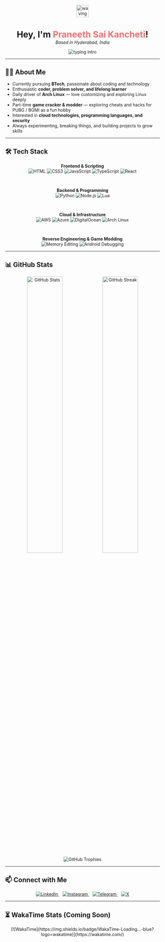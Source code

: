 <p align="center">
  <img src="https://media.giphy.com/media/hvRJCLFzcasrR4ia7z/giphy.gif" width="40" alt="waving hand" />
</p>

<h1 align="center" style="font-weight:700; margin-bottom:0;">
  Hey, I'm <span style="color:#F76D6D;">Praneeth Sai Kancheti</span>!
</h1>

<p align="center" style="margin-top: 0;">
  <em>Based in Hyderabad, India</em>
</p>

<p align="center">
  <img src="https://readme-typing-svg.herokuapp.com?font=Fira+Code&weight=600&size=26&pause=1000&color=F76D6D&center=true&vCenter=true&width=600&height=60&lines=I'm+a+Coder.;Developer.;Problem+Solver.;Lifelong+Learner.;Tech+Enthusiast." alt="typing intro"/>
</p>

---

## 👨‍💻 About Me

- Currently pursuing **BTech**, passionate about coding and technology  
- Enthusiastic **coder, problem solver, and lifelong learner**  
- Daily driver of **Arch Linux** — love customizing and exploring Linux deeply  
- Part-time **game cracker & modder** — exploring cheats and hacks for PUBG / BGMI as a fun hobby  
- Interested in **cloud technologies, programming languages, and security**  
- Always experimenting, breaking things, and building projects to grow skills  

---

## 🛠️ Tech Stack

<div align="center">

**Frontend & Scripting**  
![HTML](https://img.shields.io/badge/HTML5-E34F26?style=flat&logo=html5&logoColor=white) 
![CSS3](https://img.shields.io/badge/CSS3-1572B6?style=flat&logo=css3&logoColor=white) 
![JavaScript](https://img.shields.io/badge/JavaScript-F7DF1E?style=flat&logo=javascript&logoColor=black) 
![TypeScript](https://img.shields.io/badge/TypeScript-3178C6?style=flat&logo=typescript&logoColor=white) 
![React](https://img.shields.io/badge/React-20232A?style=flat&logo=react&logoColor=61DAFB)

<br/>

**Backend & Programming**  
![Python](https://img.shields.io/badge/Python-3776AB?style=flat&logo=python&logoColor=white) 
![Node.js](https://img.shields.io/badge/Node.js-339933?style=flat&logo=node.js&logoColor=white) 
![Lua](https://img.shields.io/badge/Lua-2C2D72?style=flat&logo=lua&logoColor=white)

<br/>

**Cloud & Infrastructure**  
![AWS](https://img.shields.io/badge/AWS-232F3E?style=flat&logo=amazon-aws&logoColor=white) 
![Azure](https://img.shields.io/badge/Azure-0078D4?style=flat&logo=microsoft-azure&logoColor=white) 
![DigitalOcean](https://img.shields.io/badge/DigitalOcean-0080FF?style=flat&logo=digitalocean&logoColor=white) 
![Arch Linux](https://img.shields.io/badge/Arch_Linux-1793D1?style=flat&logo=arch-linux&logoColor=white)

<br/>

**Reverse Engineering & Game Modding**  
![Memory Editing](https://img.shields.io/badge/Memory_Editing-000000?style=flat&logo=codeforces&logoColor=white) 
![Android Debugging](https://img.shields.io/badge/Android_Debugging-3DDC84?style=flat&logo=android&logoColor=white)

</div>

---

## 📊 GitHub Stats

<p align="center">
  <img alt="GitHub Stats" src="https://github-readme-stats.vercel.app/api?username=codeneeth&show_icons=true&theme=radical&hide_title=true&hide_border=true" width="48%" />
  <img alt="GitHub Streak" src="https://github-readme-streak-stats.herokuapp.com/?user=codeneeth&theme=radical&hide_border=true" width="48%" />
</p>

<p align="center">
  <img alt="GitHub Trophies" src="https://github-profile-trophy.vercel.app/?username=codeneeth&theme=radical&row=1&column=6&margin-w=10" />
</p>

---

## 📫 Connect with Me

<p align="center">
  <a href="https://www.linkedin.com/in/praneeth-sai-kancheti-1584b3361?utm_source=share&utm_campaign=share_via&utm_content=profile&utm_medium=android_app" target="_blank" rel="noopener noreferrer" >
    <img alt="LinkedIn" src="https://img.shields.io/badge/LinkedIn-0077B5?style=flat&logo=linkedin&logoColor=white" />
  </a>
  &nbsp;&nbsp;
  <a href="https://instagram.com/whilepraneeth" target="_blank" rel="noopener noreferrer" >
    <img alt="Instagram" src="https://img.shields.io/badge/Instagram-E4405F?style=flat&logo=instagram&logoColor=white" />
  </a>
  &nbsp;&nbsp;
  <a href="https://t.me/slayerxd" target="_blank" rel="noopener noreferrer" >
    <img alt="Telegram" src="https://img.shields.io/badge/Telegram-26A5E4?style=flat&logo=telegram&logoColor=white" />
  </a>
  &nbsp;&nbsp;
  <a href="https://x.com/whilepraneeth" target="_blank" rel="noopener noreferrer" >
    <img alt="X" src="https://img.shields.io/badge/X-000000?style=flat&logo=twitter&logoColor=white" />
  </a>
</p>

---

## ⏳ WakaTime Stats (Coming Soon)

<p align="center">
  [![WakaTime](https://img.shields.io/badge/WakaTime-Loading...-blue?logo=wakatime)](https://wakatime.com/)
</p>
